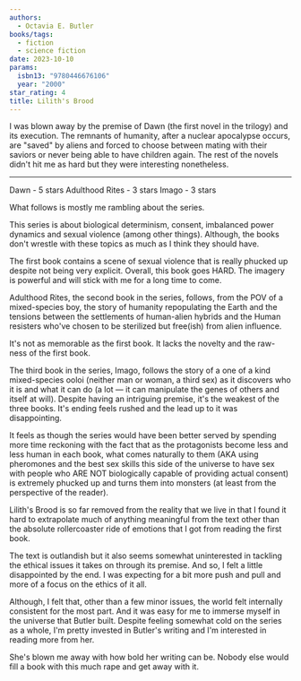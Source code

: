 ```yaml
---
authors:
  - Octavia E. Butler
books/tags:
  - fiction
  - science fiction
date: 2023-10-10
params:
  isbn13: "9780446676106"
  year: "2000"
star_rating: 4
title: Lilith's Brood
---
```


I was blown away by the premise of Dawn (the first novel in the trilogy) and its execution. The remnants of humanity, after a nuclear apocalypse occurs, are "saved" by aliens and forced to choose between mating with their saviors or never being able to have children again. The rest of the novels didn't hit me as hard but they were interesting nonetheless.

<!--more-->

---

Dawn - 5 stars Adulthood Rites - 3 stars Imago - 3 stars

What follows is mostly me rambling about the series.

This series is about biological determinism, consent, imbalanced power dynamics and sexual violence (among other things). Although, the books don't wrestle with these topics as much as I think they should have.

The first book contains a scene of sexual violence that is really phucked up despite not being very explicit. Overall, this book goes HARD. The imagery is powerful and will stick with me for a long time to come.

Adulthood Rites, the second book in the series, follows, from the POV of a mixed-species boy, the story of humanity repopulating the Earth and the tensions between the settlements of human-alien hybrids and the Human resisters who've chosen to be sterilized but free(ish) from alien influence.

It's not as memorable as the first book. It lacks the novelty and the raw-ness of the first book.

The third book in the series, Imago, follows the story of a one of a kind mixed-species ooloi (neither man or woman, a third sex) as it discovers who it is and what it can do (a lot — it can manipulate the genes of others and itself at will). Despite having an intriguing premise, it's the weakest of the three books. It's ending feels rushed and the lead up to it was disappointing.

It feels as though the series would have been better served by spending more time reckoning with the fact that as the protagonists become less and less human in each book, what comes naturally to them (AKA using pheromones and the best sex skills this side of the universe to have sex with people who ARE NOT biologically capable of providing actual consent) is extremely phucked up and turns them into monsters (at least from the perspective of the reader).

Lilith's Brood is so far removed from the reality that we live in that I found it hard to extrapolate much of anything meaningful from the text other than the absolute rollercoaster ride of emotions that I got from reading the first book.

The text is outlandish but it also seems somewhat uninterested in tackling the ethical issues it takes on through its premise. And so, I felt a little disappointed by the end. I was expecting for a bit more push and pull and more of a focus on the ethics of it all.

Although, I felt that, other than a few minor issues, the world felt internally consistent for the most part. And it was easy for me to immerse myself in the universe that Butler built. Despite feeling somewhat cold on the series as a whole, I'm pretty invested in Butler's writing and I'm interested in reading more from her.

She's blown me away with how bold her writing can be. Nobody else would fill a book with this much rape and get away with it.
